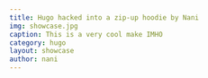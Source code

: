 ```yaml
---
title: Hugo hacked into a zip-up hoodie by Nani
img: showcase.jpg
caption: This is a very cool make IMHO
category: hugo
layout: showcase
author: nani
---
```

